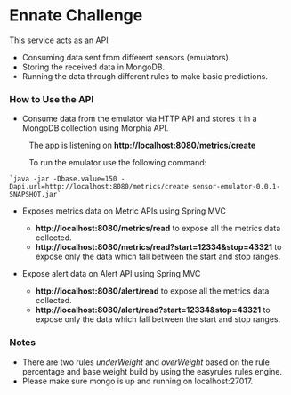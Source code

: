 # Ennate Challenge #

This service acts as an API 
* Consuming data sent from different sensors (emulators).
* Storing the received data in MongoDB.
*	Running the data through different rules to make basic predictions.

### How to Use the API ###

*	Consume data from the emulator via HTTP API and stores it in a MongoDB 
collection using Morphia API.

&nbsp;&nbsp;&nbsp;&nbsp;&nbsp;&nbsp;&nbsp;&nbsp;
The app is listening on **http://localhost:8080/metrics/create**      

&nbsp;&nbsp;&nbsp;&nbsp;&nbsp;&nbsp;&nbsp;&nbsp;
To run the emulator use the following command: 

    `java -jar -Dbase.value=150 -Dapi.url=http://localhost:8080/metrics/create sensor-emulator-0.0.1-SNAPSHOT.jar`
    
* Exposes metrics data on Metric APIs using Spring MVC
    * **http://localhost:8080/metrics/read** to expose all the metrics 
    data collected.
    * **http://localhost:8080/metrics/read?start=12334&stop=43321** 
    to expose only the data which fall between the start and stop ranges.

     
* Expose alert data on Alert API using Spring MVC
    * **http://localhost:8080/alert/read** to expose all the metrics 
    data collected.
    * **http://localhost:8080/alert/read?start=12334&stop=43321** 
    to expose only the data which fall between the start and stop ranges.

### Notes ###

* There are two rules *underWeight* and *overWeight* based on the rule 
percentage and base weight build by using the easyrules rules engine.
* Please make sure mongo is up and running on localhost:27017.